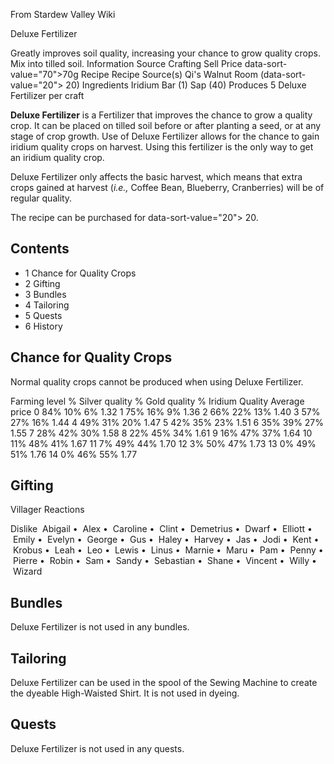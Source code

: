 From Stardew Valley Wiki

Deluxe Fertilizer

Greatly improves soil quality, increasing your chance to grow quality crops. Mix into tilled soil. Information Source Crafting Sell Price data-sort-value="70"&gt;70g Recipe Recipe Source(s) Qi's Walnut Room (data-sort-value="20"&gt; 20) Ingredients Iridium Bar (1) Sap (40) Produces 5 Deluxe Fertilizer per craft

**Deluxe Fertilizer** is a Fertilizer that improves the chance to grow a quality crop. It can be placed on tilled soil before or after planting a seed, or at any stage of crop growth. Use of Deluxe Fertilizer allows for the chance to gain iridium quality crops on harvest. Using this fertilizer is the only way to get an iridium quality crop.

Deluxe Fertilizer only affects the basic harvest, which means that extra crops gained at harvest (*i.e.,* Coffee Bean, Blueberry, Cranberries) will be of regular quality.

The recipe can be purchased for data-sort-value="20"&gt; 20.

## Contents

- 1 Chance for Quality Crops
- 2 Gifting
- 3 Bundles
- 4 Tailoring
- 5 Quests
- 6 History

## Chance for Quality Crops

Normal quality crops cannot be produced when using Deluxe Fertilizer.

Farming level % Silver quality % Gold quality % Iridium Quality Average price 0 84% 10% 6% 1.32 1 75% 16% 9% 1.36 2 66% 22% 13% 1.40 3 57% 27% 16% 1.44 4 49% 31% 20% 1.47 5 42% 35% 23% 1.51 6 35% 39% 27% 1.55 7 28% 42% 30% 1.58 8 22% 45% 34% 1.61 9 16% 47% 37% 1.64 10 11% 48% 41% 1.67 11 7% 49% 44% 1.70 12 3% 50% 47% 1.73 13 0% 49% 51% 1.76 14 0% 46% 55% 1.77

## Gifting

Villager Reactions

Dislike  Abigail •  Alex •  Caroline •  Clint •  Demetrius •  Dwarf •  Elliott •  Emily •  Evelyn •  George •  Gus •  Haley •  Harvey •  Jas •  Jodi •  Kent •  Krobus •  Leah •  Leo •  Lewis •  Linus •  Marnie •  Maru •  Pam •  Penny •  Pierre •  Robin •  Sam •  Sandy •  Sebastian •  Shane •  Vincent •  Willy •  Wizard

## Bundles

Deluxe Fertilizer is not used in any bundles.

## Tailoring

Deluxe Fertilizer can be used in the spool of the Sewing Machine to create the dyeable High-Waisted Shirt. It is not used in dyeing.

## Quests

Deluxe Fertilizer is not used in any quests.